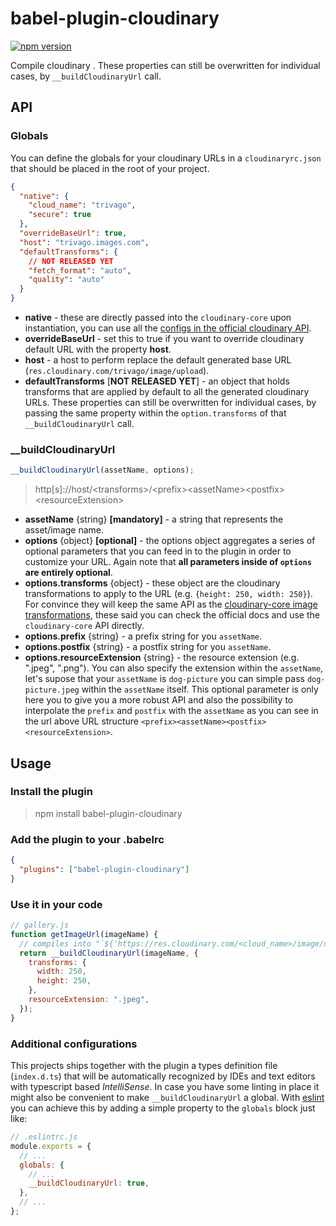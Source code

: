 # babel-plugin-cloudinary

[![npm version](https://img.shields.io/npm/v/babel-plugin-cloudinary.svg?style=flat-square)](https://www.npmjs.com/package/babel-plugin-cloudinary)

Compile cloudinary . These properties can still be overwritten for individual cases, by `__buildCloudinaryUrl` call.

## API

### Globals

You can define the globals for your cloudinary URLs in a `cloudinaryrc.json` that should be placed in the root of your project.

```json
{
  "native": {
    "cloud_name": "trivago",
    "secure": true
  },
  "overrideBaseUrl": true,
  "host": "trivago.images.com",
  "defaultTransforms": {
    // NOT RELEASED YET
    "fetch_format": "auto",
    "quality": "auto"
  }
}
```

- **native** - these are directly passed into the `cloudinary-core` upon instantiation, you can use
  all the [configs in the official cloudinary API](https://cloudinary.com/documentation/solution_overview#configuration_parameters).
- **overrideBaseUrl** - set this to true if you want to override cloudinary default URL with the property **host**.
- **host** - a host to perform replace the default generated base URL (`res.cloudinary.com/trivago/image/upload`).
- **defaultTransforms** [**NOT RELEASED YET**] - an object that holds transforms that are applied by default
  to all the generated cloudinary URLs. These properties can still be overwritten for individual cases, by passing the same property within the `option.transforms` of that `__buildCloudinaryUrl` call.

### \_\_buildCloudinaryUrl

```javascript
__buildCloudinaryUrl(assetName, options);
```

> http[s]://host/\<transforms\>/\<prefix\>\<assetName\>\<postfix\>\<resourceExtension\>

- **assetName** {string} **[mandatory]** - a string that represents the asset/image name.
- **options** {object} **[optional]** - the options object aggregates a series of optional parameters that
  you can feed in to the plugin in order to customize your URL. Again note that **all parameters inside of `options`
  are entirely optional**.
- **options.transforms** {object} - these object are the cloudinary transformations to apply to the URL (e.g. `{height: 250, width: 250}`).
  For convince they will keep the same API as the [cloudinary-core image transformations](https://cloudinary.com/documentation/image_transformation_reference), these said you can check the official docs and use the `cloudinary-core` API directly.
- **options.prefix** {string} - a prefix string for you `assetName`.
- **options.postfix** {string} - a postfix string for you `assetName`.
- **options.resourceExtension** {string} - the resource extension (e.g. ".jpeg", ".png"). You can also specify the extension within the `assetName`, let's supose that your `assetName` is `dog-picture` you can
  simple pass `dog-picture.jpeg` within the `assetName` itself. This optional parameter is only here you to give you a more robust API and also the possibility to interpolate the `prefix` and `postfix` with the `assetName` as you can see in the url above URL structure `<prefix><assetName><postfix><resourceExtension>`.

## Usage

### Install the plugin

> npm install babel-plugin-cloudinary

### Add the plugin to your .babelrc

```json
{
  "plugins": ["babel-plugin-cloudinary"]
}
```

### Use it in your code

```javascript
// gallery.js
function getImageUrl(imageName) {
  // compiles into "`${'https://res.cloudinary.com/<cloud_name>/image/upload/'}${imageName}${'.jpeg'}`;"
  return __buildCloudinaryUrl(imageName, {
    transforms: {
      width: 250,
      height: 250,
    },
    resourceExtension: ".jpeg",
  });
}
```

### Additional configurations

This projects ships together with the plugin a types definition file (`index.d.ts`) that will
be automatically recognized by IDEs and text editors with typescript based _IntelliSense_. In case you have some linting in place it might also be convenient to make `__buildCloudinaryUrl` a global. With [eslint](https://eslint.org/docs/user-guide/configuring#specifying-environments) you can achieve this by adding a simple property to the `globals` block just like:

```javascript
// .eslintrc.js
module.exports = {
  // ...
  globals: {
    // ...
    __buildCloudinaryUrl: true,
  },
  // ...
};
```
